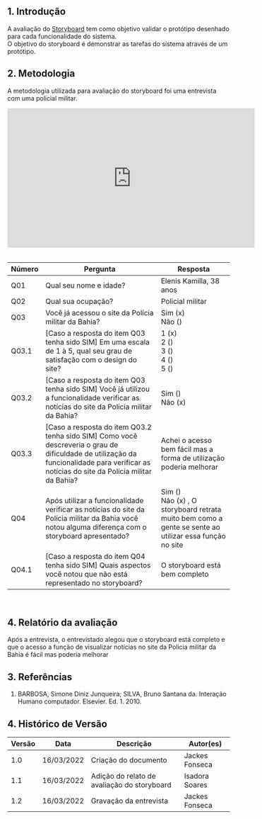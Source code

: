 ## 1. Introdução

A avaliação do [Storyboard](https://interacao-humano-computador.github.io/2021.2-PMBA/#/docs/analise_requisitos/contexto_uso/storyboard) tem como objetivo validar o protótipo desenhado para cada funcionalidade do sistema.<br/>
O objetivo do storyboard é demonstrar as tarefas do sistema através de um protótipo.

## 2. Metodologia

A metodologia utilizada para avaliação do storyboard foi uma entrevista com uma policial militar.
<br/>

<center>
<iframe width="560" height="315" src="https://www.youtube.com/embed/9P5nh9uxIyA" title="YouTube video player" frameborder="0" allow="accelerometer; autoplay; clipboard-write; encrypted-media; gyroscope; picture-in-picture" allowfullscreen></iframe>
</center>
<br/>

| Número | Pergunta                                                                                                                                                                                   | Resposta                                                                                                   |
| ------ | ------------------------------------------------------------------------------------------------------------------------------------------------------------------------------------------ | ---------------------------------------------------------------------------------------------------------- |
| Q01    | Qual seu nome e idade?                                                                                                                                                                     | Elenis Kamilla, 38 anos                                                                                    |
| Q02    | Qual sua ocupação?                                                                                                                                                                         | Policial militar                                                                                           |
| Q03    | Você já acessou o site da Polícia militar da Bahia?                                                                                                                                        | Sim (x) <br> Não ()                                                                                        |
| Q03.1  | [Caso a resposta do item Q03 tenha sido SIM] Em uma escala de 1 à 5, qual seu grau de satisfação com o design do site?                                                                     | 1 (x) <br> 2 () <br> 3 () <br> 4 () <br> 5 ()                                                              |
| Q03.2  | [Caso a resposta do item Q03 tenha sido SIM] Você já utilizou a funcionalidade verificar as notícias do site da Polícia militar da Bahia?                                                  | Sim () <br> Não (x)                                                                                        |
| Q03.3  | [Caso a resposta do item Q03.2 tenha sido SIM] Como você descreveria o grau de dificuldade de utilização da funcionalidade para verificar as notícias do site da Polícia militar da Bahia? | Achei o acesso bem fácil mas a forma de utilização poderia melhorar                                        |
| Q04    | Após utilizar a funcionalidade verificar as notícias do site da Polícia militar da Bahia você notou alguma diferença com o storyboard apresentado?                                         | Sim () <br> Não (x) , O storyboard retrata muito bem como a gente se sente ao utilizar essa função no site |
| Q04.1  | [Caso a resposta do item Q04 tenha sido SIM] Quais aspectos você notou que não está representado no storyboard?                                                                            | O storyboard está bem completo                                                                             |

<br/>

## 4. Relatório da avaliação

Após a entrevista, o entrevistado alegou que o storyboard está completo e que o acesso a função de visualizar notícias no site da Policia militar da Bahia é fácil mas poderia melhorar
<br/>

## 3. Referências

1. BARBOSA, Simone Diniz Junqueira; SILVA, Bruno Santana da. Interação Humano computador. Elsevier. Ed. 1. 2010.
   <br/>

## 4. Histórico de Versão

| Versão | Data       | Descrição                                   | Autor(es)      |
| ------ | ---------- | ------------------------------------------- | -------------- |
| 1.0    | 16/03/2022 | Criação do documento                        | Jackes Fonseca |
| 1.1    | 16/03/2022 | Adição do relato de avaliação do storyboard | Isadora Soares |
| 1.2    | 16/03/2022 | Gravação da entrevista                      | Jackes Fonseca |
